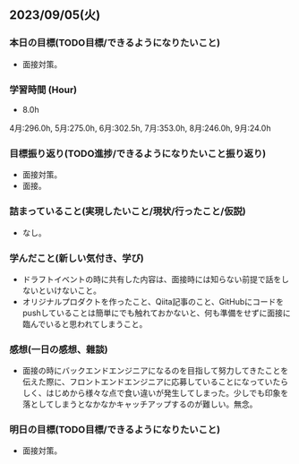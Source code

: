 ## 2023/09/05(火)

### 本日の目標(TODO目標/できるようになりたいこと)

- 面接対策。

### 学習時間 (Hour)

- 8.0h

4月:296.0h, 5月:275.0h, 6月:302.5h, 7月:353.0h, 8月:246.0h, 9月:24.0h

### 目標振り返り(TODO進捗/できるようになりたいこと振り返り)

- 面接対策。
- 面接。

### 詰まっていること(実現したいこと/現状/行ったこと/仮説)

- なし。

### 学んだこと(新しい気付き、学び)

- ドラフトイベントの時に共有した内容は、面接時には知らない前提で話をしないといけないこと。
- オリジナルプロダクトを作ったこと、Qiita記事のこと、GitHubにコードをpushしていることは簡単にでも触れておかないと、何も準備をせずに面接に臨んでいると思われてしまうこと。

### 感想(一日の感想、雜談)

- 面接の時にバックエンドエンジニアになるのを目指して努力してきたことを伝えた際に、フロントエンドエンジニアに応募していることになっていたらしく、はじめから様々な点で食い違いが発生してしまった。少しでも印象を落としてしまうとなかなかキャッチアップするのが難しい。無念。

### 明日の目標(TODO目標/できるようになりたいこと)

- 面接対策。
